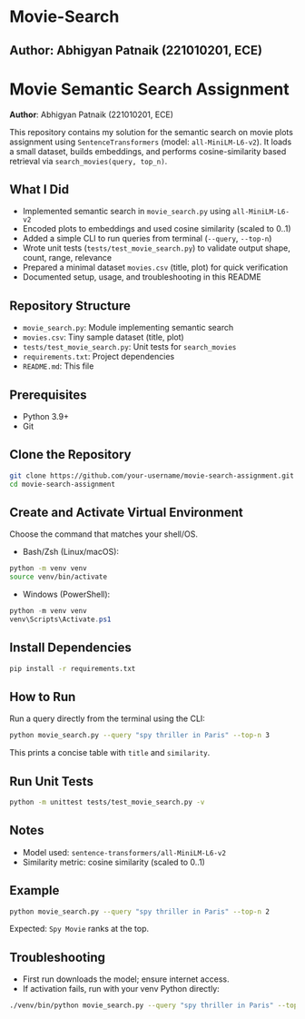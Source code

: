 # Movie-Search

## **Author**: Abhigyan Patnaik (221010201, ECE)

# Movie Semantic Search Assignment

**Author**: Abhigyan Patnaik (221010201, ECE)

This repository contains my solution for the semantic search on movie plots assignment using `SentenceTransformers` (model: `all-MiniLM-L6-v2`). It loads a small dataset, builds embeddings, and performs cosine-similarity based retrieval via `search_movies(query, top_n)`.

## What I Did
- Implemented semantic search in `movie_search.py` using `all-MiniLM-L6-v2`
- Encoded plots to embeddings and used cosine similarity (scaled to 0..1)
- Added a simple CLI to run queries from terminal (`--query`, `--top-n`)
- Wrote unit tests (`tests/test_movie_search.py`) to validate output shape, count, range, relevance
- Prepared a minimal dataset `movies.csv` (title, plot) for quick verification
- Documented setup, usage, and troubleshooting in this README

## Repository Structure
- `movie_search.py`: Module implementing semantic search
- `movies.csv`: Tiny sample dataset (title, plot)
- `tests/test_movie_search.py`: Unit tests for `search_movies`
- `requirements.txt`: Project dependencies
- `README.md`: This file

## Prerequisites
- Python 3.9+
- Git

## Clone the Repository
```bash
git clone https://github.com/your-username/movie-search-assignment.git
cd movie-search-assignment
```

## Create and Activate Virtual Environment
Choose the command that matches your shell/OS.

- Bash/Zsh (Linux/macOS):
```bash
python -m venv venv
source venv/bin/activate
```

- Windows (PowerShell):
```powershell
python -m venv venv
venv\Scripts\Activate.ps1
```

## Install Dependencies
```bash
pip install -r requirements.txt
```

## How to Run
Run a query directly from the terminal using the CLI:
```bash
python movie_search.py --query "spy thriller in Paris" --top-n 3
```
This prints a concise table with `title` and `similarity`.

## Run Unit Tests
```bash
python -m unittest tests/test_movie_search.py -v
```

## Notes
- Model used: `sentence-transformers/all-MiniLM-L6-v2`
- Similarity metric: cosine similarity (scaled to 0..1)

## Example
```bash
python movie_search.py --query "spy thriller in Paris" --top-n 2
```
Expected: `Spy Movie` ranks at the top.

## Troubleshooting
- First run downloads the model; ensure internet access.
- If activation fails, run with your venv Python directly:
```bash
./venv/bin/python movie_search.py --query "spy thriller in Paris" --top-n 3
```
